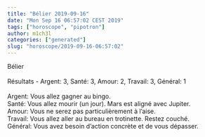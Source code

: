 ```yaml
---
title: "Bélier 2019-09-16"
date: "Mon Sep 16 06:57:02 CEST 2019"
tags: ["horoscope", "pipotron"]
author: m1ch3l
categories: ["generated"]
slug: "horoscope/2019-09-16-06:57:02"
---
```


Bélier<br>
<br>
Résultats - Argent: 3, Santé: 3, Amour: 2, Travail: 3, Général: 1<br>
<br>
Argent:  Vous allez gagner au bingo. <br>
Santé:   Vous allez mourir (un jour). Mars est aligné avec Jupiter.<br>
Amour:   Vous ne serez pas particulièrement à l’aise. <br>
Travail: Vous allez aller au bureau en trotinette. Restez couché.<br>
Général: Vous avez besoin d’action concrète et de vous dépasser.<br>
